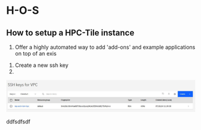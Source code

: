 # H-O-S
## How to setup a HPC-Tile instance

1) Offer a highly automated way to add 'add-ons' and example applications on top of an exis

1. Create a new ssh key
2. 

![Create key!](/img/img00.jpg)


ddfsdfsdf

